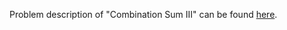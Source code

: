 Problem description of "Combination Sum III" can be found [here](https://leetcode.com/problems/combination-sum/).